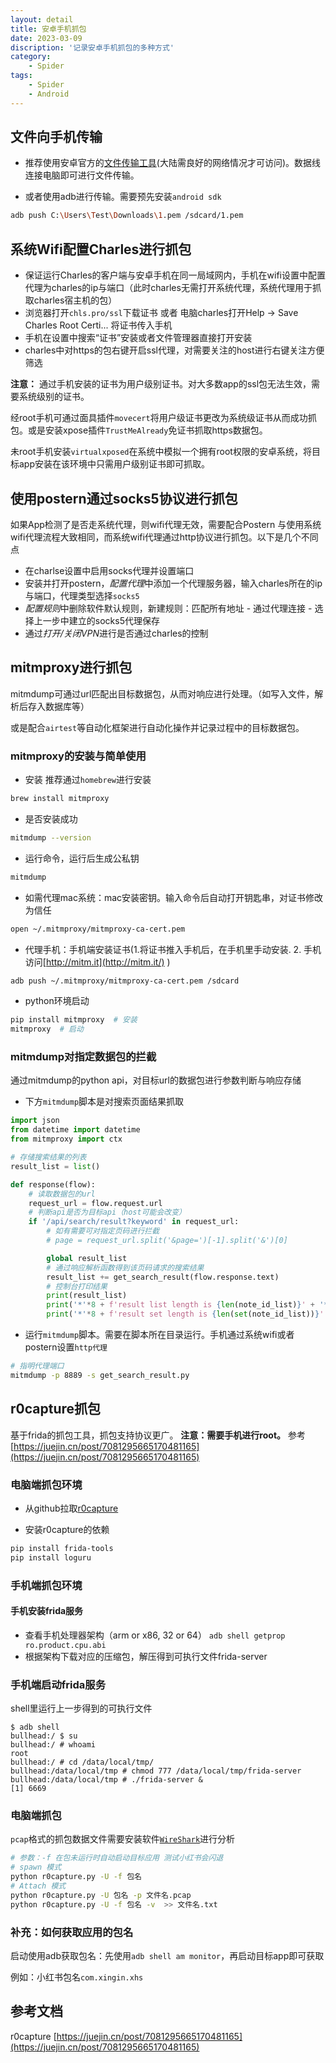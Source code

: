 ```yaml
---
layout: detail
title: 安卓手机抓包
date: 2023-03-09
discription: '记录安卓手机抓包的多种方式'
category: 
    - Spider
tags:
    - Spider
    - Android
---
```


## 文件向手机传输
- 推荐使用安卓官方的[文件传输工具](`https://www.android.com/filetransfer/`)(大陆需良好的网络情况才可访问)。数据线连接电脑即可进行文件传输。

- 或者使用adb进行传输。需要预先安装`android sdk`
```bash macos
adb push C:\Users\Test\Downloads\1.pem /sdcard/1.pem
```

## 系统Wifi配置Charles进行抓包
- 保证运行Charles的客户端与安卓手机在同一局域网内，手机在wifi设置中配置代理为charles的ip与端口（此时charles无需打开系统代理，系统代理用于抓取charles宿主机的包）
- 浏览器打开`chls.pro/ssl`下载证书  或者 电脑charles打开Help -> Save Charles Root Certi... 将证书传入手机
- 手机在设置中搜索“证书”安装或者文件管理器直接打开安装
- charles中对https的包右键开启ssl代理，对需要关注的host进行右键关注方便筛选

**注意：**
通过手机安装的证书为用户级别证书。对大多数app的ssl包无法生效，需要系统级别的证书。

经root手机可通过面具插件`movecert`将用户级证书更改为系统级证书从而成功抓包。或是安装xpose插件`TrustMeAlready`免证书抓取https数据包。

未root手机安装`virtualxposed`在系统中模拟一个拥有root权限的安卓系统，将目标app安装在该环境中只需用户级别证书即可抓取。

## 使用postern通过socks5协议进行抓包
如果App检测了是否走系统代理，则wifi代理无效，需要配合Postern
与使用系统wifi代理流程大致相同，而系统wifi代理通过http协议进行抓包。以下是几个不同点
- 在charlse设置中启用socks代理并设置端口
- 安装并打开postern，*配置代理*中添加一个代理服务器，输入charles所在的ip与端口，代理类型选择`socks5`
- *配置规则*中删除软件默认规则，新建规则：匹配所有地址 - 通过代理连接 - 选择上一步中建立的socks5代理保存
- 通过*打开/关闭VPN*进行是否通过charles的控制

## mitmproxy进行抓包
mitmdump可通过url匹配出目标数据包，从而对响应进行处理。（如写入文件，解析后存入数据库等）

或是配合`airtest`等自动化框架进行自动化操作并记录过程中的目标数据包。

### mitmproxy的安装与简单使用
- 安装 推荐通过`homebrew`进行安装
``` bash macos
brew install mitmproxy
```

- 是否安装成功
```bash macos
mitmdump --version
```

- 运行命令，运行后生成公私钥
```bash macos
mitmdump
```

- 如需代理mac系统：mac安装密钥。输入命令后自动打开钥匙串，对证书修改为信任
```bash macos
open ~/.mitmproxy/mitmproxy-ca-cert.pem
```

- 代理手机：手机端安装证书(1.将证书推入手机后，在手机里手动安装. 2. 手机访问[http://mitm.it](http://mitm.it/) )
```bash macos
adb push ~/.mitmproxy/mitmproxy-ca-cert.pem /sdcard
```

- python环境启动
```bash macos
pip install mitmproxy  # 安装
mitmproxy  # 启动
```

### mitmdump对指定数据包的拦截
通过mitmdump的python api，对目标url的数据包进行参数判断与响应存储

- 下方`mitmdump`脚本是对搜索页面结果抓取
```python
import json
from datetime import datetime
from mitmproxy import ctx

# 存储搜索结果的列表
result_list = list()

def response(flow):
    # 读取数据包的url
    request_url = flow.request.url
    # 判断api是否为目标api（host可能会改变）
    if '/api/search/result?keyword' in request_url:
        # 如有需要可对指定页码进行拦截
        # page = request_url.split('&page=')[-1].split('&')[0]

        global result_list
        # 通过响应解析函数得到该页码请求的搜索结果
        result_list += get_search_result(flow.response.text)
        # 控制台打印结果
        print(result_list)
        print('*'*8 + f'result list length is {len(note_id_list)}' + '*'*8)
        print('*'*8 + f'result set length is {len(set(note_id_list))}' + '*'*8)
```
- 运行`mitmdump`脚本。需要在脚本所在目录运行。手机通过系统wifi或者postern设置`http代理`
```bash macos
# 指明代理端口
mitmdump -p 8889 -s get_search_result.py
```


## r0capture抓包

基于frida的抓包工具，抓包支持协议更广。
**注意：需要手机进行root。**
参考[https://juejin.cn/post/7081295665170481165](https://juejin.cn/post/7081295665170481165)

### 电脑端抓包环境

- 从github拉取[r0capture](https://github.com/r0ysue/r0capture)

- 安装r0capture的依赖
```bash macos
pip install frida-tools
pip install loguru
```

### 手机端抓包环境

#### 手机安装frida服务

- 查看手机处理器架构（arm or x86, 32 or 64） `adb shell getprop ro.product.cpu.abi`
- 根据架构下载对应的压缩包，解压得到可执行文件frida-server

### 手机端启动frida服务

shell里运行上一步得到的可执行文件

```shell
$ adb shell
bullhead:/ $ su 
bullhead:/ # whoami
root
bullhead:/ # cd /data/local/tmp/
bullhead:/data/local/tmp # chmod 777 /data/local/tmp/frida-server
bullhead:/data/local/tmp # ./frida-server &
[1] 6669
```

### 电脑端抓包
`pcap`格式的抓包数据文件需要安装软件[`WireShark`](https://www.wireshark.org/)进行分析

```bash macos
# 参数：-f 在包未运行时自动启动目标应用 测试小红书会闪退
# spawn 模式
python r0capture.py -U -f 包名
# Attach 模式
python r0capture.py -U 包名 -p 文件名.pcap
python r0capture.py -U -f 包名 -v  >> 文件名.txt
```

### 补充：如何获取应用的包名
启动使用adb获取包名：先使用`adb shell am monitor`，再启动目标app即可获取

例如：小红书包名`com.xingin.xhs`


## 参考文档
r0capture [https://juejin.cn/post/7081295665170481165](https://juejin.cn/post/7081295665170481165)
